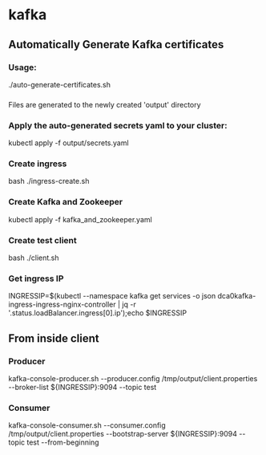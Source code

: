 # kafka


## Automatically Generate Kafka certificates
### Usage:
./auto-generate-certificates.sh
###
Files are generated to the newly created 'output' directory

### Apply the auto-generated secrets yaml to your cluster:
kubectl apply -f output/secrets.yaml

### Create ingress
bash ./ingress-create.sh

### Create Kafka and Zookeeper
kubectl apply -f kafka_and_zookeeper.yaml

### Create test client
bash ./client.sh

### Get ingress IP
INGRESSIP=$(kubectl --namespace kafka get services -o json dca0kafka-ingress-ingress-nginx-controller | jq -r '.status.loadBalancer.ingress[0].ip');echo $INGRESSIP

## From inside client
### Producer
kafka-console-producer.sh --producer.config /tmp/output/client.properties --broker-list ${INGRESSIP}:9094 --topic test
### Consumer
kafka-console-consumer.sh --consumer.config /tmp/output/client.properties --bootstrap-server ${INGRESSIP}:9094 --topic test --from-beginning

